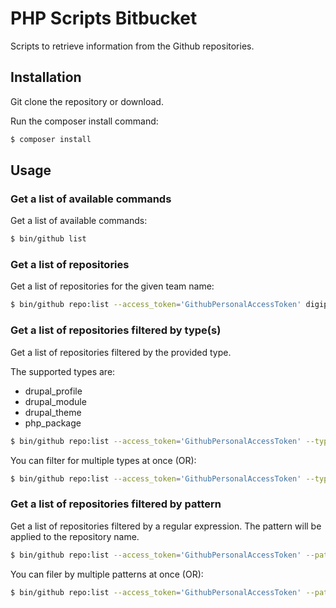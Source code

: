 # PHP Scripts Bitbucket

Scripts to retrieve information from the Github repositories.




## Installation

Git clone the repository or download.

Run the composer install command:

```bash
$ composer install
```



## Usage

### Get a list of available commands
Get a list of available commands:

```bash
$ bin/github list
```

### Get a list of repositories
Get a list of repositories for the given team name:

```bash
$ bin/github repo:list --access_token='GithubPersonalAccessToken' digipolisgent
```


### Get a list of repositories filtered by type(s)
Get a list of repositories filtered by the provided type.

The supported types are:
* drupal_profile
* drupal_module
* drupal_theme
* php_package

```bash
$ bin/github repo:list --access_token='GithubPersonalAccessToken' --type=drupal_module digipolisgent`
```

You can filter for multiple types at once (OR):

```bash
$ bin/github repo:list --access_token='GithubPersonalAccessToken' --type=drupal_module --type=drupal_theme digipolisgent
```


### Get a list of repositories filtered by pattern
Get a list of repositories filtered by a regular expression. The pattern will
be applied to the repository name.

```bash
$ bin/github repo:list --access_token='GithubPersonalAccessToken' --pattern="/^drupal\_/" digipolisgent
```

You can filer by multiple patterns at once (OR):

```bash
$ bin/github repo:list --access_token='GithubPersonalAccessToken' --pattern="/^drupal\_/" --pattern="/^php\_/" digipolisgent
```
